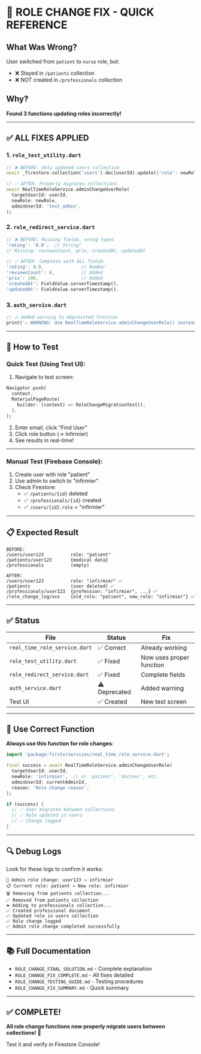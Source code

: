 # 🎯 ROLE CHANGE FIX - QUICK REFERENCE

## What Was Wrong?
User switched from `patient` to `nurse` role, but:
- ❌ Stayed in `/patients` collection
- ❌ NOT created in `/professionals` collection

## Why?
**Found 3 functions updating roles incorrectly!**

---

## ✅ ALL FIXES APPLIED

### 1. `role_test_utility.dart`
```dart
// ❌ BEFORE: Only updated users collection
await _firestore.collection('users').doc(userId).update({'role': newRole});

// ✅ AFTER: Properly migrates collections
await RealTimeRoleService.adminChangeUserRole(
  targetUserId: userId,
  newRole: newRole,
  adminUserId: 'test_admin',
);
```

### 2. `role_redirect_service.dart`
```dart
// ❌ BEFORE: Missing fields, wrong types
'rating': '0.0',  // String!
// Missing: reviewsCount, prix, createdAt, updatedAt

// ✅ AFTER: Complete with ALL fields
'rating': 0.0,              // Number
'reviewsCount': 0,          // Added
'prix': 100,                // Added
'createdAt': FieldValue.serverTimestamp(),
'updatedAt': FieldValue.serverTimestamp(),
```

### 3. `auth_service.dart`
```dart
// ⚠️ Added warning to deprecated function
print('⚠️ WARNING: Use RealTimeRoleService.adminChangeUserRole() instead');
```

---

## 🧪 How to Test

### Quick Test (Using Test UI):

1. Navigate to test screen:
```dart
Navigator.push(
  context,
  MaterialPageRoute(
    builder: (context) => RoleChangeMigrationTest(),
  ),
);
```

2. Enter email, click "Find User"
3. Click role button (→ Infirmier)
4. See results in real-time!

---

### Manual Test (Firebase Console):

1. Create user with role "patient"
2. Use admin to switch to "infirmier"
3. Check Firestore:
   - ✅ `/patients/{id}` deleted
   - ✅ `/professionals/{id}` created
   - ✅ `/users/{id}.role` = "infirmier"

---

## 📋 Expected Result

```
BEFORE:
/users/user123          role: "patient"
/patients/user123       {medical data}
/professionals          (empty)

AFTER:
/users/user123          role: "infirmier" ✅
/patients               (user deleted) ✅
/professionals/user123  {profession: "infirmier", ...} ✅
/role_change_log/xxx    {old_role: "patient", new_role: "infirmier"} ✅
```

---

## ✅ Status

| File | Status | Fix |
|------|--------|-----|
| `real_time_role_service.dart` | ✅ Correct | Already working |
| `role_test_utility.dart` | ✅ Fixed | Now uses proper function |
| `role_redirect_service.dart` | ✅ Fixed | Complete fields |
| `auth_service.dart` | ⚠️ Deprecated | Added warning |
| Test UI | ✅ Created | New test screen |

---

## 🚀 Use Correct Function

**Always use this function for role changes**:

```dart
import 'package:firstv/services/real_time_role_service.dart';

final success = await RealTimeRoleService.adminChangeUserRole(
  targetUserId: userId,
  newRole: 'infirmier',  // or 'patient', 'docteur', etc.
  adminUserId: currentAdminId,
  reason: 'Role change reason',
);

if (success) {
  // ✅ User migrated between collections
  // ✅ Role updated in users
  // ✅ Change logged
}
```

---

## 🔍 Debug Logs

Look for these logs to confirm it works:

```
👑 Admin role change: user123 → infirmier
📋 Current role: patient → New role: infirmier
🗑️ Removing from patients collection...
✅ Removed from patients collection
➕ Adding to professionals collection...
✅ Created professional document
✅ Updated role in users collection
✅ Role change logged
✅ Admin role change completed successfully
```

---

## 📚 Full Documentation

- `ROLE_CHANGE_FINAL_SOLUTION.md` - Complete explanation
- `ROLE_CHANGE_FIX_COMPLETE.md` - All fixes detailed
- `ROLE_CHANGE_TESTING_GUIDE.md` - Testing procedures
- `ROLE_CHANGE_FIX_SUMMARY.md` - Quick summary

---

## ✅ COMPLETE!

**All role change functions now properly migrate users between collections!** 🎉

Test it and verify in Firestore Console!
